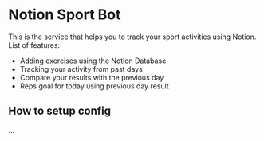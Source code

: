 # Notion Sport Bot

This is the service that helps you to track your sport activities using Notion.
List of features:

- Adding exercises using the Notion Database
- Tracking your activity from past days
- Compare your results with the previous day
- Reps goal for today using previous day result

## How to setup config

...
